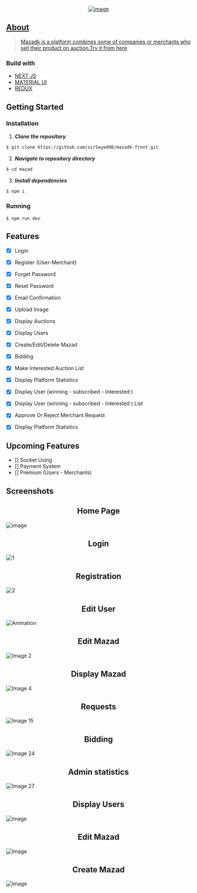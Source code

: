 <div align="center">
<a href="https://github.com/sirSayed98/mazadk-front" rel="noopener">
  

![image](https://user-images.githubusercontent.com/47485363/121591316-a11e5b80-ca39-11eb-912c-738fb4ca644a.png)

</div>



## About
> Mazadk is a platform combines some of companies or merchants who sell their product on auction.Try it from  [here](https://mazadk.vercel.app/).

### Build with
- [NEXT JS](https://nextjs.org/)
- [MATERIAL UI](https://material-ui.com/)
- [REDUX](https://redux.js.org/)

## Getting Started
### Installation

1. **_Clone the repository_**

```sh
$ git clone https://github.com/sirSayed98/mazadk-front.git
```
2. **_Navigate to repository directory_**
```sh
$ cd mazad
```

3. **_Install dependencies_**

```sh
$ npm i
```

### Running

```
$ npm run dev

```

## Features

- [x] Login
- [x] Register (User-Merchant)
- [x] Forget Password
- [x] Reset Password
- [x] Email Confirmation
- [x] Upload Image
- [x] Display Auctions
- [x] Display Users
- [x] Create/Edit/Delete Mazad
- [x] Bidding
- [x] Make Interested Auction List
- [x] Display Platform Statistics
- [x] Display User (winning - subscribed - Interested )
- [x] Display User (winning - subscribed - Interested ) List
- [x] Approve Or Reject Merchant Request
- [x] Display Platform Statistics


## Upcoming Features
- [] Socket  Using 
- [] Payment System 
- [] Premium (Users - Merchants) 


## Screenshots
<h2 align="center">Home Page</h2>

![image](https://user-images.githubusercontent.com/47485363/121593570-636f0200-ca3c-11eb-9813-6cbccd645185.png)


<h2 align="center">Login</h2>

![1](https://user-images.githubusercontent.com/47485363/121593909-b47ef600-ca3c-11eb-8132-9fbb5fe62e93.JPG)

<h2 align="center">Registration</h2>


![2](https://user-images.githubusercontent.com/47485363/121593982-c95b8980-ca3c-11eb-8f7c-67eae7280089.JPG)

<h2 align="center">Edit User</h2>

![Animation](https://user-images.githubusercontent.com/47485363/121594008-cf516a80-ca3c-11eb-813d-4a48cbc99588.gif)

<h2 align="center">Edit Mazad</h2>


![Image 2](https://user-images.githubusercontent.com/47485363/121594030-d5dfe200-ca3c-11eb-8ddb-e8e99ce7400d.png)

<h2 align="center">Display Mazad</h2>

![Image 4](https://user-images.githubusercontent.com/47485363/121594046-dbd5c300-ca3c-11eb-8e70-208cfa700dcb.png)



<h2 align="center">Requests</h2>

![Image 15](https://user-images.githubusercontent.com/47485363/121594091-e8f2b200-ca3c-11eb-9296-6788c611126f.png)

<h2 align="center">Bidding</h2>

![Image 24](https://user-images.githubusercontent.com/47485363/121594112-eee89300-ca3c-11eb-8b79-a82757571e37.png)

<h2 align="center">Admin statistics</h2>

![Image 27](https://user-images.githubusercontent.com/47485363/121594133-f27c1a00-ca3c-11eb-88a7-756d59316df4.png)

<h2 align="center">Display Users</h2>

![image](https://user-images.githubusercontent.com/47485363/121594702-b8f7de80-ca3d-11eb-8445-0f61cf3e2524.png)

<h2 align="center">Edit Mazad</h2>

![Image](https://user-images.githubusercontent.com/47485363/121598749-6967e180-ca42-11eb-8fba-8f825fbdf3f0.png)

<h2 align="center">Create Mazad</h2>

![Image](https://user-images.githubusercontent.com/47485363/121598439-1c840b00-ca42-11eb-93ab-c045a7fe4167.png)






